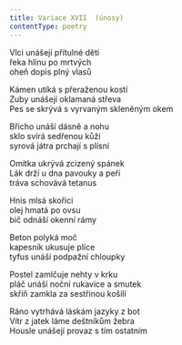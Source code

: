 ```yaml
---
title: Variace XVII  (únosy)
contentType: poetry
---
```


<section>

Vlci unášejí přítulné děti  
řeka hlínu po mrtvých  
oheň dopis plný vlasů

Kámen utíká s přeraženou kostí  
Zuby unášejí oklamaná střeva  
Pes se skrývá s vyrvaným skleněným okem

Břicho unáší dásně a nohu  
sklo svírá sedřenou kůži  
syrová játra prchají s plísní

Omítka ukrývá zcizený spánek  
Lák drží u dna pavouky a peří  
tráva schovává tetanus

Hnis mlsá skořici  
olej hmatá po ovsu  
bič odnáší okenní rámy

Beton polyká moč  
kapesník ukusuje plíce  
tyfus unáší podpažní chloupky

Postel zamlčuje nehty v krku  
pláč unáší noční rukavice a smutek  
skříň zamkla za sestřinou košilí

Ráno vytrhává láskám jazyky z bot  
Vítr z jatek láme deštníkům žebra  
Housle unášejí provaz s tím ostatním

</section>
